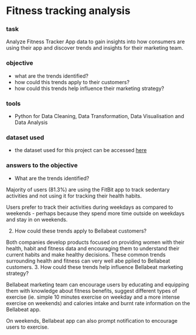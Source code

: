 # Fitness tracking analysis

### task
Analyze Fitness Tracker App data to gain insights into how consumers are using their app and discover trends and insights for their marketing team.

### objective
- what are the trends identified?
- how could this trends apply to their customers?
- how could this trends help influence their marketing strategy?

### tools
- Python for Data Cleaning, Data Transformation, Data Visualisation and Data Analysis

### dataset used
- the dataset used for this project can be accessed [here](https://www.kaggle.com/datasets/arashnic/fitbit)

### answers to the objective
- What are the trends identified?

Majority of users (81.3%) are using the FitBit app to track sedentary activities and not using it for tracking their health habits.

Users prefer to track their activities during weekdays as compared to weekends - perhaps because they spend more time outside on weekdays and stay in on weekends.

2. How could these trends apply to Bellabeat customers?

Both companies develop products focused on providing women with their health, habit and fitness data and encouraging them to understand their current habits and make healthy decisions. These common trends surrounding health and fitness can very well abe pplied to Bellabeat customers.
3. How could these trends help influence Bellabeat marketing strategy?

Bellabeat marketing team can encourage users by educating and equipping them with knowledge about fitness benefits, suggest different types of exercise (ie. simple 10 minutes exercise on weekday and a more intense exercise on weekends) and calories intake and burnt rate information on the Bellabeat app.

On weekends, Bellabeat app can also prompt notification to encourage users to exercise.
